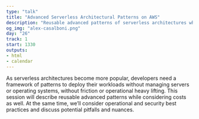 ```yaml
---
type: "talk"
title: "Advanced Serverless Architectural Patterns on AWS"
description: "Reusable advanced patterns of serverless architectures while considering costs as well."
og_img: "alex-casalboni.png"
day: "26"
track: 1
start: 1330
outputs:
- html
- calendar
---
```


As serverless architectures become more popular, developers need a framework of patterns to deploy their workloads without managing servers or operating systems, without friction or operational heavy lifting. This session will describe reusable advanced patterns while considering costs as well. At the same time, we’ll consider operational and security best practices and discuss potential pitfalls and nuances.

<!--
This session is intended for an intermediate/advanced audience of software developers, but based on your feedback it could include a very brief overview of serverless computing topics. The presentation is focused on reusable architectural patterns to build software systems in the cloud without managing, patching, or provisioning servers/clusters. Even though most of the examples will be related to the AWS cloud, many of these serverless patterns can be considered cloud-agnostic and easy to reuse elsewhere.
-->